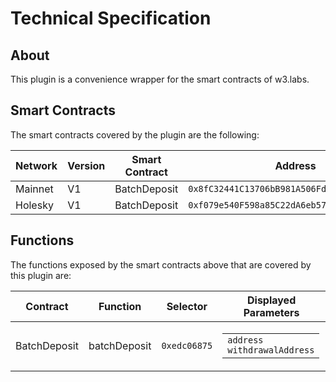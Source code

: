 # Technical Specification

## About

This plugin is a convenience wrapper for the smart contracts of w3.labs.

## Smart Contracts

The smart contracts covered by the plugin are the following:

| Network | Version | Smart Contract | Address                                      |
| ------- | ------- | -------------- | -------------------------------------------- |
| Mainnet | V1      | BatchDeposit   | `0x8fC32441C13706bB981A506FdE65DeDD5dEF3981` |
| Holesky | V1      | BatchDeposit   | `0xf079e540F598a85C22dA6eb570236B2169bE4962` |

## Functions

The functions exposed by the smart contracts above that are covered by this plugin are:

| Contract     | Function     | Selector     | Displayed Parameters                                                                     |
| ------------ | ------------ | ------------ | ---------------------------------------------------------------------------------------- |
| BatchDeposit | batchDeposit | `0xedc06875` | <table><tbody> <tr><td><code>address withdrawalAddress</code></td></tr> </tbody></table> |
